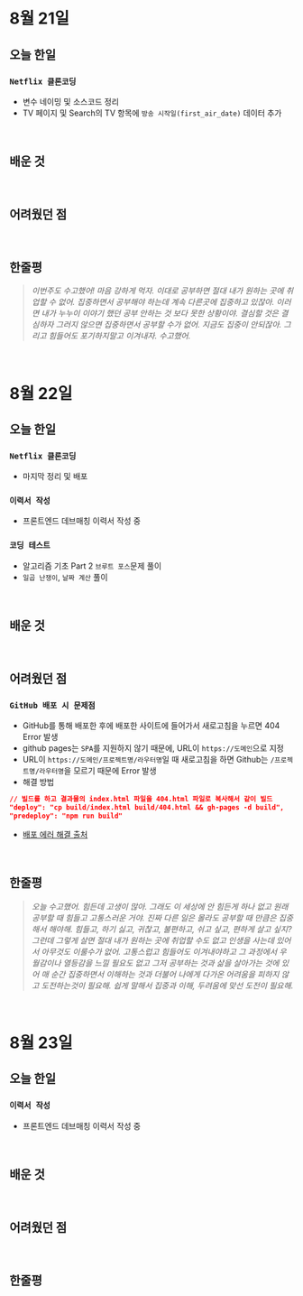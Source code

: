 # 8월 21일

## 오늘 한일

### `Netflix 클론코딩`

- 변수 네이밍 및 소스코드 정리
- TV 페이지 및 Search의 TV 항목에 `방송 시작일(first_air_date)` 데이터 추가

<br>

## 배운 것

<br>

## 어려웠던 점

<br>

## 한줄평

> _이번주도 수고했어! 마음 강하게 먹자. 이대로 공부하면 절대 내가 원하는 곳에 취업할 수 없어. 집중하면서 공부해야 하는데 계속 다른곳에 집중하고 있잖아. 이러면 내가 누누이 이야기 했던 공부 안하는 것 보다 못한 상황이야. 결심할 것은 결심하자 그러지 않으면 집중하면서 공부할 수가 없어. 지금도 집중이 안되잖아. 그리고 힘들어도 포기하지말고 이겨내자. 수고했어._

<br>

# 8월 22일

## 오늘 한일

### `Netflix 클론코딩`

- 마지막 정리 및 배포

### `이력서 작성`

- 프론트엔드 데브매칭 이력서 작성 중

### `코딩 테스트`

- 알고리즘 기초 Part 2 `브루트 포스`문제 풀이
- `일곱 난쟁이`, `날짜 계산` 풀이

<br>

## 배운 것

<br>

## 어려웠던 점

### `GitHub 배포 시 문제점`

- GitHub를 통해 배포한 후에 배포한 사이트에 들어가서 새로고침을 누르면 404 Error 발생
- github pages는 `SPA`를 지원하지 않기 때문에, URL이 `https://도메인`으로 지정
- URL이 `https://도메인/프로젝트명/라우터명`일 때 새로고침을 하면 Github는 `/프로젝트명/라우터명`을 모르기 때문에 Error 발생
- 해결 방법

```json
// 빌드를 하고 결과물의 index.html 파일을 404.html 파일로 복사해서 같이 빌드
"deploy": "cp build/index.html build/404.html && gh-pages -d build",
"predeploy": "npm run build"
```

- [배포 에러 해결 출처]

[배포 에러 해결 출처]: https://bum-developer.tistory.com/entry/React-gh-pages로-배포한-페이지가-새로고침-시-404-에러가-떠요

<br>

## 한줄평

> _오늘 수고했어. 힘든데 고생이 많아. 그래도 이 세상에 안 힘든게 하나 없고 원래 공부할 때 힘들고 고통스러운 거야. 진짜 다른 일은 몰라도 공부할 때 만큼은 집중해서 해야해. 힘들고, 하기 싫고, 귀찮고, 불편하고, 쉬고 싶고, 편하게 살고 싶지? 그런데 그렇게 살면 절대 내가 원하는 곳에 취업할 수도 없고 인생을 사는데 있어서 아무것도 이룰수가 없어. 고통스럽고 힘들어도 이겨내야하고 그 과정에서 우월감이나 열등감을 느낄 필요도 없고 그저 공부하는 것과 삶을 살아가는 것에 있어 매 순간 집중하면서 이해하는 것과 더불어 나에게 다가온 어려움을 피하지 않고 도전하는것이 필요해. 쉽게 말해서 집중과 이해, 두려움에 맞선 도전이 필요해._

<br>

# 8월 23일

## 오늘 한일

### `이력서 작성`

- 프론트엔드 데브매칭 이력서 작성 중

<br>

## 배운 것

<br>

## 어려웠던 점

<br>

## 한줄평

<br>
